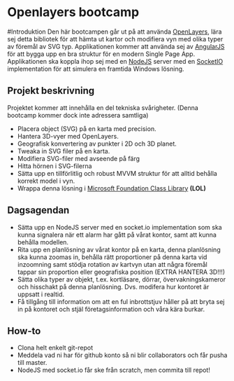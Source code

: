 Openlayers bootcamp
===================

#Introduktion
Den här bootcampen går ut på att använda [OpenLayers](http://openlayers.org/), lära sej detta bibliotek för att hämta ut kartor och modifiera vyn med olika typer av föremål av SVG typ. Applikationen kommer att använda sej av [AngularJS](http://www.angularjs.org) för att bygga upp en bra struktur för en modern Single Page App. Applikationen ska koppla ihop sej med en [NodeJS](http://nodejs.org) server med en [SocketIO](http://socket.io/) implementation för att simulera en framtida Windows lösning. 


Projekt beskrivning
--------------------
Projektet kommer att innehålla en del tekniska svårigheter. (Denna bootcamp kommer dock inte adressera samtliga)
* Placera object (SVG) på en karta med precision.
* Hantera 3D-vyer med OpenLayers.
* Geografisk konvertering av punkter i 2D och 3D planet.
* Tweaka in SVG filer på en karta. 
* Modifiera SVG-filer med avseende på färg 
* Hitta hörnen i SVG-filerna
* Sätta upp en tillförlitlig och robust MVVM struktur för att alltid behålla korrekt model i vyn.
* Wrappa denna lösning i [Microsoft Foundation Class Library](http://en.wikipedia.org/wiki/Microsoft_Foundation_Class_Library) **(LOL)**


Dagsagendan
--------------------

* Sätta upp en NodeJS server med en socket.io implementation som ska kunna signalera när ett alarm har gått på vårat kontor, samt att kunna behålla modellen. 
* Rita upp en planlösning av vårat kontor på en karta, denna planlösning ska kunna zoomas in, behålla rätt proportioner på denna karta vid inzoomning samt stödja rotation av kartvyn utan att några föremål tappar sin proportion eller geografiska position (EXTRA HANTERA 3D!!!)
* Sätta olika typer av objekt, t.ex. kortläsare, dörrar, övervakningskameror och hisschakt på denna planlösning. Dvs. modifera hur kontoret är uppsatt i realtid.
* Få tillgång till information om att en ful inbrottstjuv håller på att bryta sej in på kontoret och stjäl företagsinformation och våra kära burkar.

How-to
-----------------------
* Clona helt enkelt git-repot
* Meddela vad ni har för github konto så ni blir collaborators och får pusha till master.
* NodeJS med socket.io får ske från scratch, men commita till repot!


